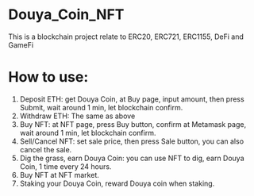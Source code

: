 # Douya_Coin_NFT

This is a blockchain project relate to ERC20, ERC721, ERC1155, DeFi and GameFi

# How to use:
1. Deposit ETH: get Douya Coin, at Buy page, input amount, then press Submit, wait around 1 min, let blockchain confirm.
2. Withdraw ETH: The same as above
3. Buy NFT: at NFT page, press Buy button, confirm at Metamask page, wait around 1 min, let blockchain confirm.
4. Sell/Cancel NFT: set sale price, then press Sale button, you can also cancel the sale.
5. Dig the grass, earn Douya Coin: you can use NFT to dig, earn Douya Coin, 1 time every 24 hours.
6. Buy NFT at NFT market.
7. Staking your Douya Coin, reward Douya coin when staking.
